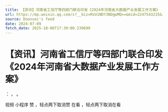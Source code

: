```yaml
---
title: 【资讯】河南省工信厅等四部门联合印发《2024年河南省大数据产业发展工作方案》
url: https://mp.weixin.qq.com/s?__biz=MzU1NDY3NDgwMQ==&mid=2247543215&idx=1&sn=9960ed8f3dec3bceb5bb52adde95b324
source: Doonsec's feed
date: 2024-07-09
fetch_date: 2025-10-06T17:39:00.239699
---
```


# 【资讯】河南省工信厅等四部门联合印发《2024年河南省大数据产业发展工作方案》

：
，
。

视频
小程序
赞
，轻点两下取消赞
在看
，轻点两下取消在看